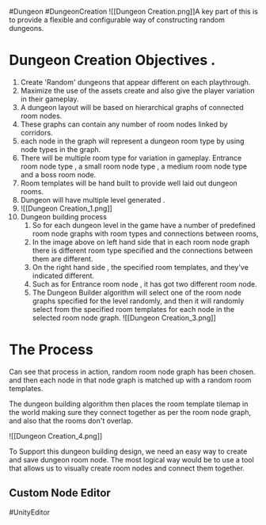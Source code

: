 #Dungeon  #DungeonCreation
![[Dungeon Creation.png]]A key part of this is to provide a flexible and configurable way of constructing random dungeons. 

# Dungeon Creation Objectives . 

1. Create 'Random' dungeons that appear different on each playthrough.
2. Maximize the use of the assets create and also give the player variation in their gameplay. 
3. A dungeon layout will be based on hierarchical graphs of connected room nodes.
4. These graphs can contain any number of room nodes linked by corridors.
5. each node in the graph will represent a dungeon room type by using node types in the graph.
6. There will be multiple room type for variation in gameplay. Entrance room node type , a small room node type , a medium room node type and a boss room node. 
7. Room templates will be hand built to provide well laid out dungeon rooms. 
8. Dungeon will have multiple level generated .
9. ![[Dungeon Creation_1.png]]
10. Dungeon building process 
	1. So for each dungeon level in the game have a number of predefined room node graphs with room types and connections between rooms,
	2. In the image above on left hand side  that in each room node graph there is different room type specified and the connections between them are different. 
	3. On the right hand side , the specified room  templates, and they've indicated different.
	4. Such as for Entrance room node , it has got two different room node.
	5. The Dungeon Builder algorithm will select one of the room node graphs specified for the level randomly, and then it will randomly select from the specified room templates for each node in the selected room node graph.
	![[Dungeon Creation_3.png]]

# The Process 
Can see that process in action, random room node graph has been chosen. and then each node in that node graph is matched up with a random room templates. 

The dungeon building algorithm then places the room template tilemap in the world making sure they connect together as per the room node graph, and also that the rooms don't overlap.


![[Dungeon Creation_4.png]]

To Support this dungeon building design, we need an easy way to create and save dungeon room node. 
The most logical way would be to use a tool that allows us to visually create room nodes and connect them together. 
## Custom Node Editor 
#UnityEditor 